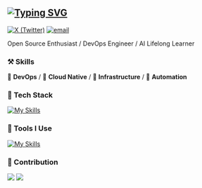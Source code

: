 [![Typing SVG](https://readme-typing-svg.demolab.com?font=Fira+Code&size=25&pause=1000&center=false%C2%A0%C2%A0%E9%94%99%E8%AF%AF%E7%9A%84&vCenter=false%C2%A0%C2%A0%E9%94%99%E8%AF%AF%E7%9A%84&multiline=true&repeat=true%C2%A0%C2%A0%E7%9C%9F%E7%9A%84&random=false%C2%A0%C2%A0%E9%94%99%E8%AF%AF%E7%9A%84&width=435&lines=Hi+there+%F0%9F%91%8B;This+is+Theo+Zhang+%F0%9F%91%A8%E2%80%8D%F0%9F%92%BB%E2%9C%A8%E2%80%9D)](https://git.io/typing-svg)
---
[![X (Twitter)](https://img.shields.io/badge/-Theo_Zhang-black?labelColor=black&logo=x&logoColor=white&style=flat-square)](https://x.com/theoz404)
[![email](https://img.shields.io/badge/-zhangzhiaowork@gmail.com-black?labelColor=black&logo=gmail&logoColor=white&style=flat-square)](mailto:zhangzhiaowork@gmail.com)

Open Source Enthusiast / DevOps Engineer / AI Lifelong Learner

### ⚒ Skills
🥪 **DevOps** / 🥗 **Cloud Native** / 🍊 **Infrastructure** / 🍑 **Automation**

### 🍉 Tech Stack

[![My Skills](https://skillicons.dev/icons?i=kubernetes,docker,python,bash,mysql,postgres,linux,redis,windows,fastapi)](https://skillicons.dev)
### 🔨 Tools I Use
[![My Skills](https://skillicons.dev/icons?i=mysql,kubernetes,redis,docker,kubernetes,nginx,git,github,gitlab,grafana,githubactions,postman,jenkins,aws,ansible,gcp,cloudflare,pycharm,bots)](https://skillicons.dev)

### 🍏 Contribution
![](https://github-readme-stats.vercel.app/api?username=zaops&show_icons=true&theme=dark)
![](http://github-profile-summary-cards.vercel.app/api/cards/profile-details?username=zaops&theme=dark)

